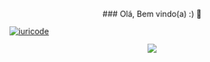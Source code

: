 <p align="center">
### Olá, Bem vindo(a) :) 👋
</p>

[![iuricode](https://github-readme-stats.vercel.app/api/top-langs/?username=VitorAlvess&hide=html&layout=compact&theme=Tokyonight)](https://github.com/VitorAlvess)

<p align="center">
<img src="http://img.shields.io/static/v1?label=STATUS&message=EM%20DESENVOLVIMENTO&color=GREEN&style=for-the-badge"/>
</p>
